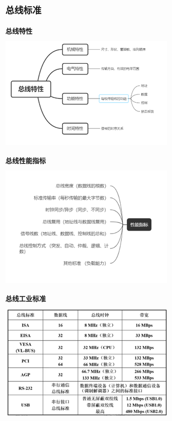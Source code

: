 # 总线标准

## 总线特性

![](../.gitbook/assets/image%20%2817%29.png)

## 总线性能指标

![](../.gitbook/assets/image%20%2824%29.png)

## 总线工业标准

![](../.gitbook/assets/image%20%2825%29.png)



